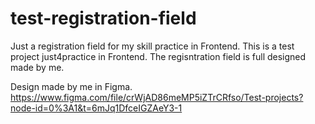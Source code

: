 # test-registration-field
Just a registration field for my skill practice in Frontend.
This is a test project just4practice in Frontend. The regisntration field is full designed made by me.


Design made by me in Figma. https://www.figma.com/file/crWjAD86meMP5iZTrCRfso/Test-projects?node-id=0%3A1&t=6mJq1DfceIGZAeY3-1


